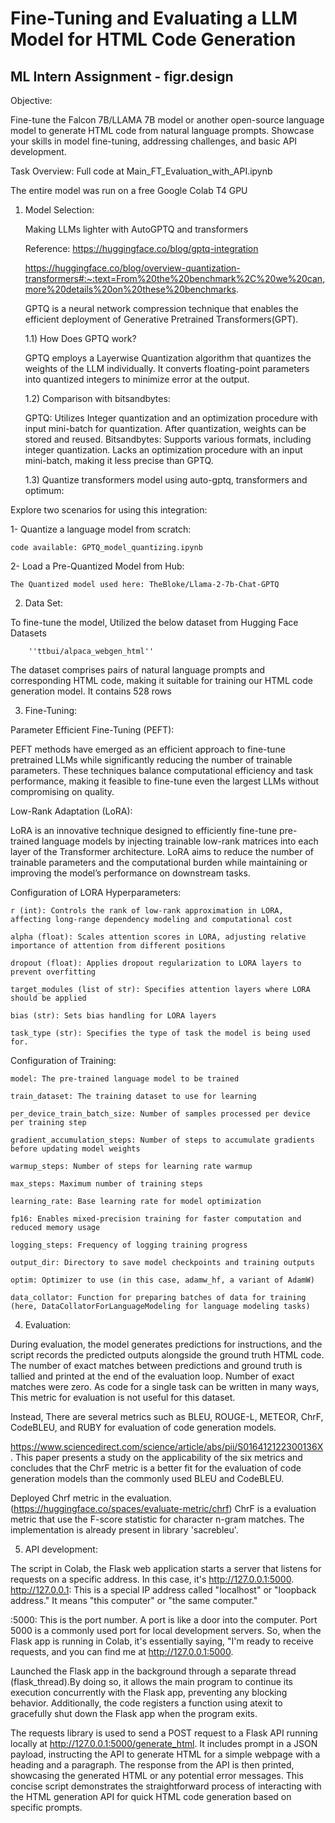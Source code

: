 
# Fine-Tuning and Evaluating a LLM Model for HTML Code Generation
## ML Intern Assignment - figr.design

Objective:

Fine-tune the Falcon 7B/LLAMA 7B model or another open-source language model to generate HTML code from natural language prompts. Showcase your skills in model fine-tuning, addressing challenges, and basic API development.

Task Overview: Full code at Main_FT_Evaluation_with_API.ipynb

The entire model was run on a free Google Colab T4 GPU

1. Model Selection:

   Making LLMs lighter with AutoGPTQ and transformers

   Reference: https://huggingface.co/blog/gptq-integration

   https://huggingface.co/blog/overview-quantization-transformers#:~:text=From%20the%20benchmark%2C%20we%20can,more%20details%20on%20these%20benchmarks.

    GPTQ is a neural network compression technique that enables the efficient deployment of Generative Pretrained Transformers(GPT).

    1.1) How Does GPTQ work?

    GPTQ employs a Layerwise Quantization algorithm that quantizes the weights of the LLM individually. It converts floating-point parameters into quantized integers to minimize error at the output.

    1.2) Comparison with bitsandbytes:

    GPTQ:
    Utilizes Integer quantization and an optimization procedure with input mini-batch for quantization.
    After quantization, weights can be stored and reused.
    Bitsandbytes:
    Supports various formats, including integer quantization.
    Lacks an optimization procedure with an input mini-batch, making it less precise than GPTQ.


    1.3) Quantize transformers model using auto-gptq, transformers and optimum:

Explore two scenarios for using this integration:

1- Quantize a language model from scratch:

    code available: GPTQ_model_quantizing.ipynb

2- Load a Pre-Quantized Model from Hub:


    The Quantized model used here: TheBloke/Llama-2-7b-Chat-GPTQ

2.  Data Set:

To fine-tune the model, Utilized the below dataset from Hugging Face Datasets
        
        ''ttbui/alpaca_webgen_html''

The dataset comprises pairs of natural language prompts and corresponding HTML code, making it suitable for training our HTML code generation model. It contains 528 rows

3.  Fine-Tuning:

Parameter Efficient Fine-Tuning (PEFT):

PEFT methods have emerged as an efficient approach to fine-tune pretrained LLMs while significantly reducing the number of trainable parameters. These techniques balance computational efficiency and task performance, making it feasible to fine-tune even the largest LLMs without compromising on quality.

Low-Rank Adaptation (LoRA):

LoRA is an innovative technique designed to efficiently fine-tune pre-trained language models by injecting trainable low-rank matrices into each layer of the Transformer architecture. LoRA aims to reduce the number of trainable parameters and the computational burden while maintaining or improving the model’s performance on downstream tasks.

Configuration of LORA Hyperparameters:

    r (int): Controls the rank of low-rank approximation in LORA, affecting long-range dependency modeling and computational cost

    alpha (float): Scales attention scores in LORA, adjusting relative importance of attention from different positions

    dropout (float): Applies dropout regularization to LORA layers to prevent overfitting

    target_modules (list of str): Specifies attention layers where LORA should be applied

    bias (str): Sets bias handling for LORA layers

    task_type (str): Specifies the type of task the model is being used for.

Configuration of Training:

    model: The pre-trained language model to be trained

    train_dataset: The training dataset to use for learning

    per_device_train_batch_size: Number of samples processed per device per training step

    gradient_accumulation_steps: Number of steps to accumulate gradients before updating model weights

    warmup_steps: Number of steps for learning rate warmup

    max_steps: Maximum number of training steps

    learning_rate: Base learning rate for model optimization

    fp16: Enables mixed-precision training for faster computation and reduced memory usage

    logging_steps: Frequency of logging training progress

    output_dir: Directory to save model checkpoints and training outputs

    optim: Optimizer to use (in this case, adamw_hf, a variant of AdamW)

    data_collator: Function for preparing batches of data for training (here, DataCollatorForLanguageModeling for language modeling tasks)

4. Evaluation:


During evaluation, the model generates predictions for instructions, and the script records the predicted outputs alongside the ground truth HTML code. The number of exact matches between predictions and ground truth is tallied and printed at the end of the evaluation loop. Number of exact matches were zero. As code for a single task can be written in many ways, This metric for evaluation is not useful for this dataset. 

Instead, There are several metrics such as BLEU, ROUGE-L, METEOR, ChrF, CodeBLEU, and RUBY for evaluation of code generation models.

https://www.sciencedirect.com/science/article/abs/pii/S016412122300136X. This paper presents a study on the applicability of the six metrics and concludes that the ChrF metric is a better fit for the evaluation of code generation models than the commonly used BLEU and CodeBLEU.

Deployed Chrf metric in the evaluation. (https://huggingface.co/spaces/evaluate-metric/chrf) ChrF is a evaluation metric that use the F-score statistic for character n-gram matches. The implementation is already present in library 'sacrebleu'.

5. API development:

The script in Colab, the Flask web application starts a server that listens for requests on a specific address. In this case, it's http://127.0.0.1:5000.
http://127.0.0.1: This is a special IP address called "localhost" or "loopback address." It means "this computer" or "the same computer."

:5000: This is the port number. A port is like a door into the computer. Port 5000 is a commonly used port for local development servers.
So, when the Flask app is running in Colab, it's essentially saying, "I'm ready to receive requests, and you can find me at http://127.0.0.1:5000.

Launched the Flask app in the background through a separate thread (flask_thread).By doing so, it allows the main program to continue its execution concurrently with the Flask app, preventing any blocking behavior. Additionally, the code registers a function using atexit to gracefully shut down the Flask app when the program exits.

The requests library is used to send a POST request to a Flask API running locally at http://127.0.0.1:5000/generate_html. It includes prompt in a JSON payload, instructing the API to generate HTML for a simple webpage with a heading and a paragraph. The response from the API is then printed, showcasing the generated HTML or any potential error messages. This concise script demonstrates the straightforward process of interacting with the HTML generation API for quick HTML code generation based on specific prompts.







    






